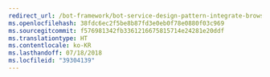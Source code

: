 ```yaml
---
redirect_url: /bot-framework/bot-service-design-pattern-integrate-browser
ms.openlocfilehash: 38fdc6ec2f5be8b87fd3e0eb0f78e0880f03c969
ms.sourcegitcommit: f576981342fb3361216675815714e24281e20ddf
ms.translationtype: HT
ms.contentlocale: ko-KR
ms.lasthandoff: 07/18/2018
ms.locfileid: "39304139"
---
```

